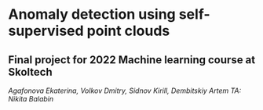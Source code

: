 # Anomaly detection using self-supervised point clouds
## Final project for 2022 Machine learning course at Skoltech
*Agafonova Ekaterina, Volkov Dmitry, Sidnov Kirill, Dembitskiy Artem*
*TA: Nikita Balabin*
